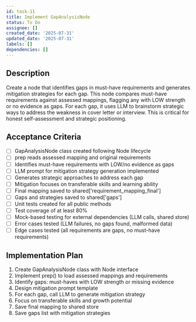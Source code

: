 ```yaml
---
id: task-11
title: Implement GapAnalysisNode
status: To Do
assignee: []
created_date: '2025-07-31'
updated_date: '2025-07-31'
labels: []
dependencies: []
---
```


## Description

Create a node that identifies gaps in must-have requirements and generates mitigation strategies for each gap. This node compares must-have requirements against assessed mappings, flagging any with LOW strength or no evidence as gaps. For each gap, it uses LLM to brainstorm strategic ways to address the weakness in cover letter or interview. This is critical for honest self-assessment and strategic positioning.

## Acceptance Criteria

- [ ] GapAnalysisNode class created following Node lifecycle
- [ ] prep reads assessed mapping and original requirements
- [ ] Identifies must-have requirements with LOW/no evidence as gaps
- [ ] LLM prompt for mitigation strategy generation implemented
- [ ] Generates strategic approaches to address each gap
- [ ] Mitigation focuses on transferable skills and learning ability
- [ ] Final mapping saved to shared['requirement_mapping_final']
- [ ] Gaps and strategies saved to shared['gaps']
- [ ] Unit tests created for all public methods
- [ ] Test coverage of at least 80%
- [ ] Mock-based testing for external dependencies (LLM calls, shared store)
- [ ] Error cases tested (LLM failures, no gaps found, malformed data)
- [ ] Edge cases tested (all requirements are gaps, no must-have requirements)

## Implementation Plan

1. Create GapAnalysisNode class with Node interface
2. Implement prep() to load assessed mappings and requirements
3. Identify gaps: must-haves with LOW strength or missing evidence
4. Design mitigation prompt template
5. For each gap, call LLM to generate mitigation strategy
6. Focus on transferable skills and growth potential
7. Save final mapping to shared store
8. Save gaps list with mitigation strategies
